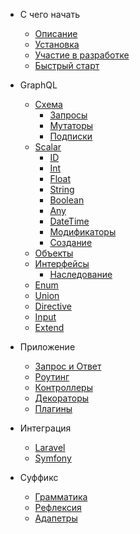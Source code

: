 - С чего начать
    - [Описание](/README)
    - [Установка](/installation)
    - [Участие в разработке](/contributions)
    - [Быстрый старт](/quickstart)
    
- GraphQL
    - [Схема](/schema)
        - [Запросы](/schema/query)
        - [Мутаторы](/schema/mutation)
        - [Подписки](/schema/subscription)
    - [Scalar](/scalar)
        - [ID](/scalar/id)
        - [Int](/scalar/int)
        - [Float](/scalar/float)
        - [String](/scalar/string)
        - [Boolean](/scalar/boolean)
        - [Any](/scalar/any)
        - [DateTime](/scalar/date-time)
        - [Модификаторы](/scalar/modifiers)
        - [Создание](/scalar/custom)
    - [Объекты](/object)
    - [Интерфейсы](/interface)
        - [Наследование](/interface/inheritance)
    - [Enum](/enum)
    - [Union](/union)
    - [Directive](/directive)
    - [Input](/input)
    - [Extend](/extend)
     
- Приложение
    - [Запрос и Ответ](/http-io)
    - [Роутинг](/routes)
    - [Контроллеры](/controllers)
    - [Декораторы](/decorators)
    - [Плагины](/plugins)

- Интеграция
    - [Laravel](/laravel)
    - [Symfony](/symfony)
    
- Суффикс
    - [Грамматика](/graphql-idl)
    - [Рефлексия](/reflection)
    - [Адапетры](/adapters)
